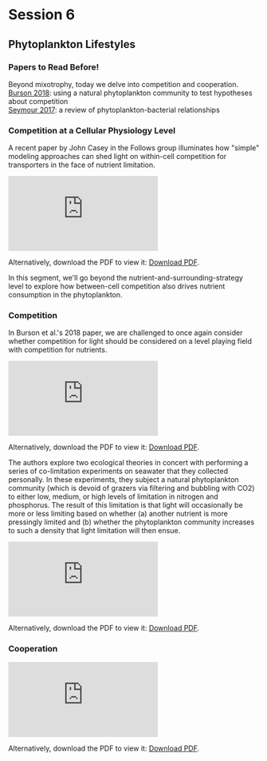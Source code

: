 # Session 6
## Phytoplankton Lifestyles

<div class="panel panel-primary">
  <div class="panel-heading">
    <h3 class="panel-title">Papers to Read Before!</h3>
  </div>
  <div class="panel-body">
      Beyond mixotrophy, today we delve into competition and cooperation.<br>
      <a href="https://2021-phyto-phys.readthedocs.io/en/latest/_static/burson2018.pdf">Burson 2018</a>: using a natural phytoplankton community to test hypotheses about competition<br>
      <a href="https://2021-phyto-phys.readthedocs.io/en/latest/_static/seymour2017.pdf">Seymour 2017</a>: a review of phytoplankton-bacterial relationships
  </div>
</div>

### Competition at a Cellular Physiology Level

A recent paper by John Casey in the Follows group illuminates how "simple" modeling approaches can shed light on within-cell competition for transporters in the face of nutrient limitation.

<object data="https://2021-phyto-phys.readthedocs.io/en/latest/_static/casey2020.pdf" type="application/pdf" width="700px" height="700px">
    <embed src="https://2021-phyto-phys.readthedocs.io/en/latest/_static/casey2020.pdf">
        <p>Alternatively, download the PDF to view it: <a href="https://2021-phyto-phys.readthedocs.io/en/latest/_static/casey2020.pdf">Download PDF</a>.</p>
    </embed>
</object>

In this segment, we'll go beyond the nutrient-and-surrounding-strategy level to explore how between-cell competition also drives nutrient consumption in the phytoplankton.

### Competition

In Burson et al.'s 2018 paper, we are challenged to once again consider whether competition for light should be considered on a level playing field with competition for nutrients.

<object data="https://2021-phyto-phys.readthedocs.io/en/latest/_static/burson2018.pdf" type="application/pdf" width="700px" height="700px">
    <embed src="https://2021-phyto-phys.readthedocs.io/en/latest/_static/hofmann2021.pdf">
        <p>Alternatively, download the PDF to view it: <a href="https://2021-phyto-phys.readthedocs.io/en/latest/_static/hofmann2021.pdf">Download PDF</a>.</p>
    </embed>
</object>

The authors explore two ecological theories in concert with performing a series of co-limitation experiments on seawater that they collected personally. In these experiments, they subject a natural phytoplankton community (which is devoid of grazers via filtering and bubbling with CO2) to either low, medium, or high levels of limitation in nitrogen and phosphorus. The result of this limitation is that light will occasionally be more or less limiting based on whether (a) another nutrient is more pressingly limited and (b) whether the phytoplankton community increases to such a density that light limitation will then ensue. 

<object data="https://2021-phyto-phys.readthedocs.io/en/latest/_static/hofmann2021.pdf" type="application/pdf" width="700px" height="700px">
    <embed src="https://2021-phyto-phys.readthedocs.io/en/latest/_static/hofmann2021.pdf">
        <p>Alternatively, download the PDF to view it: <a href="https://2021-phyto-phys.readthedocs.io/en/latest/_static/hofmann2021.pdf">Download PDF</a>.</p>
    </embed>
</object>

### Cooperation

<object data="https://2021-phyto-phys.readthedocs.io/en/latest/_static/foster2019.pdf" type="application/pdf" width="700px" height="700px">
    <embed src="https://2021-phyto-phys.readthedocs.io/en/latest/_static/foster2019.pdf">
        <p>Alternatively, download the PDF to view it: <a href="https://2021-phyto-phys.readthedocs.io/en/latest/_static/foster2019.pdf">Download PDF</a>.</p>
    </embed>
</object>
